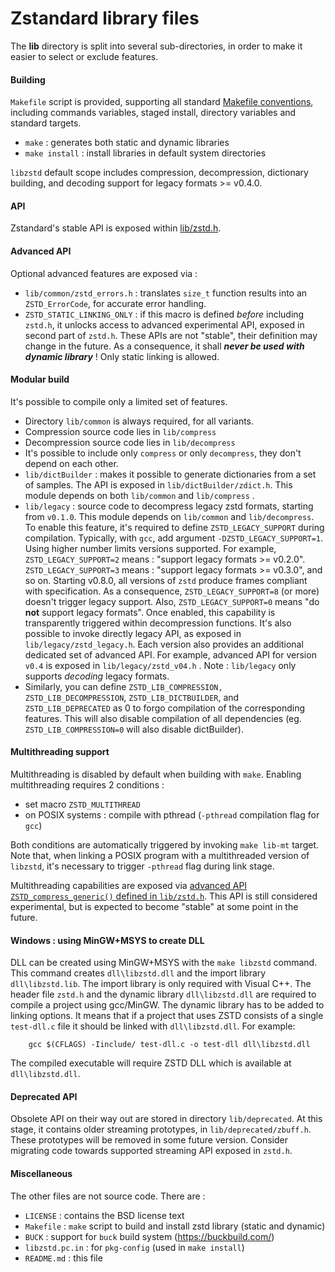 Zstandard library files
================================

The __lib__ directory is split into several sub-directories,
in order to make it easier to select or exclude features.


#### Building

`Makefile` script is provided, supporting all standard [Makefile conventions](https://www.gnu.org/prep/standards/html_node/Makefile-Conventions.html#Makefile-Conventions),
including commands variables, staged install, directory variables and standard targets.
- `make` : generates both static and dynamic libraries
- `make install` : install libraries in default system directories

`libzstd` default scope includes compression, decompression, dictionary building,
and decoding support for legacy formats >= v0.4.0.


#### API

Zstandard's stable API is exposed within [lib/zstd.h](zstd.h).


#### Advanced API

Optional advanced features are exposed via :

- `lib/common/zstd_errors.h` : translates `size_t` function results
                              into an `ZSTD_ErrorCode`, for accurate error handling.
- `ZSTD_STATIC_LINKING_ONLY` : if this macro is defined _before_ including `zstd.h`,
                          it unlocks access to advanced experimental API,
                          exposed in second part of `zstd.h`.
                          These APIs are not "stable", their definition may change in the future.
                          As a consequence, it shall ___never be used with dynamic library___ !
                          Only static linking is allowed.


#### Modular build

It's possible to compile only a limited set of features.

- Directory `lib/common` is always required, for all variants.
- Compression source code lies in `lib/compress`
- Decompression source code lies in `lib/decompress`
- It's possible to include only `compress` or only `decompress`, they don't depend on each other.
- `lib/dictBuilder` : makes it possible to generate dictionaries from a set of samples.
        The API is exposed in `lib/dictBuilder/zdict.h`.
        This module depends on both `lib/common` and `lib/compress` .
- `lib/legacy` : source code to decompress legacy zstd formats, starting from `v0.1.0`.
        This module depends on `lib/common` and `lib/decompress`.
        To enable this feature, it's required to define `ZSTD_LEGACY_SUPPORT` during compilation.
        Typically, with `gcc`, add argument `-DZSTD_LEGACY_SUPPORT=1`.
        Using higher number limits versions supported.
        For example, `ZSTD_LEGACY_SUPPORT=2` means : "support legacy formats >= v0.2.0".
        `ZSTD_LEGACY_SUPPORT=3` means : "support legacy formats >= v0.3.0", and so on.
        Starting v0.8.0, all versions of `zstd` produce frames compliant with specification.
        As a consequence, `ZSTD_LEGACY_SUPPORT=8` (or more) doesn't trigger legacy support.
        Also, `ZSTD_LEGACY_SUPPORT=0` means "do __not__ support legacy formats".
        Once enabled, this capability is transparently triggered within decompression functions.
        It's also possible to invoke directly legacy API, as exposed in `lib/legacy/zstd_legacy.h`.
        Each version also provides an additional dedicated set of advanced API.
        For example, advanced API for version `v0.4` is exposed in `lib/legacy/zstd_v04.h` .
        Note : `lib/legacy` only supports _decoding_ legacy formats.
- Similarly, you can define `ZSTD_LIB_COMPRESSION, ZSTD_LIB_DECOMPRESSION`, `ZSTD_LIB_DICTBUILDER`, 
        and `ZSTD_LIB_DEPRECATED` as 0 to forgo compilation of the corresponding features. This will 
        also disable compilation of all dependencies (eg. `ZSTD_LIB_COMPRESSION=0` will also disable
        dictBuilder). 


#### Multithreading support

Multithreading is disabled by default when building with `make`.
Enabling multithreading requires 2 conditions :
- set macro `ZSTD_MULTITHREAD`
- on POSIX systems : compile with pthread (`-pthread` compilation flag for `gcc`)

Both conditions are automatically triggered by invoking `make lib-mt` target.
Note that, when linking a POSIX program with a multithreaded version of `libzstd`,
it's necessary to trigger `-pthread` flag during link stage.

Multithreading capabilities are exposed
via [advanced API `ZSTD_compress_generic()` defined in `lib/zstd.h`](https://github.com/facebook/zstd/blob/dev/lib/zstd.h#L919).
This API is still considered experimental,
but is expected to become "stable" at some point in the future.


#### Windows : using MinGW+MSYS to create DLL

DLL can be created using MinGW+MSYS with the `make libzstd` command.
This command creates `dll\libzstd.dll` and the import library `dll\libzstd.lib`.
The import library is only required with Visual C++.
The header file `zstd.h` and the dynamic library `dll\libzstd.dll` are required to
compile a project using gcc/MinGW.
The dynamic library has to be added to linking options.
It means that if a project that uses ZSTD consists of a single `test-dll.c`
file it should be linked with `dll\libzstd.dll`. For example:
```
    gcc $(CFLAGS) -Iinclude/ test-dll.c -o test-dll dll\libzstd.dll
```
The compiled executable will require ZSTD DLL which is available at `dll\libzstd.dll`.


#### Deprecated API

Obsolete API on their way out are stored in directory `lib/deprecated`.
At this stage, it contains older streaming prototypes, in `lib/deprecated/zbuff.h`.
These prototypes will be removed in some future version.
Consider migrating code towards supported streaming API exposed in `zstd.h`.


#### Miscellaneous

The other files are not source code. There are :

 - `LICENSE` : contains the BSD license text
 - `Makefile` : `make` script to build and install zstd library (static and dynamic)
 - `BUCK` : support for `buck` build system (https://buckbuild.com/)
 - `libzstd.pc.in` : for `pkg-config` (used in `make install`)
 - `README.md` : this file
